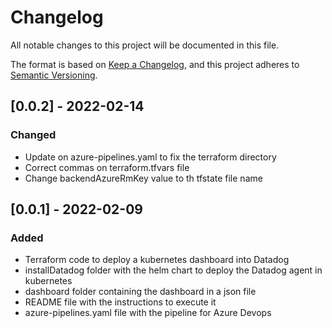 # Changelog
All notable changes to this project will be documented in this file.

The format is based on [Keep a Changelog](https://keepachangelog.com/en/1.0.0/),
and this project adheres to [Semantic Versioning](https://semver.org/spec/v2.0.0.html).

## [0.0.2] - 2022-02-14
### Changed
- Update on azure-pipelines.yaml to fix the terraform directory
- Correct commas on terraform.tfvars file
- Change backendAzureRmKey value to th tfstate file name
 
## [0.0.1] - 2022-02-09
### Added
- Terraform code to deploy a kubernetes dashboard into Datadog
- installDatadog folder with the helm chart to deploy the Datadog agent in kubernetes
- dashboard folder containing the dashboard in a json file
- README file with the instructions to execute it
- azure-pipelines.yaml file with the pipeline for Azure Devops
